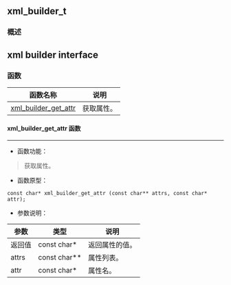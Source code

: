 ## xml\_builder\_t
### 概述
xml builder interface
----------------------------------
### 函数
<p id="xml_builder_t_methods">

| 函数名称 | 说明 | 
| -------- | ------------ | 
| <a href="#xml_builder_t_xml_builder_get_attr">xml\_builder\_get\_attr</a> | 获取属性。 |
#### xml\_builder\_get\_attr 函数
-----------------------

* 函数功能：

> <p id="xml_builder_t_xml_builder_get_attr">获取属性。

* 函数原型：

```
const char* xml_builder_get_attr (const char** attrs, const char* attr);
```

* 参数说明：

| 参数 | 类型 | 说明 |
| -------- | ----- | --------- |
| 返回值 | const char* | 返回属性的值。 |
| attrs | const char** | 属性列表。 |
| attr | const char* | 属性名。 |
